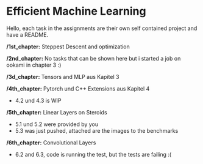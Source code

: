 # Efficient Machine Learning 

Hello, each task in the assignments are their own self contained project and have a README.

**/1st_chapter:** Steppest Descent and optimization

**/2nd_chapter:** No tasks that can be shown here but i started a job on ookami in chapter 3 :)

**/3d_chapter:** Tensors and MLP aus Kapitel 3

**/4th_chapter:** Pytorch und C++ Extensions aus Kapitel 4
* 4.2 und 4.3 is WIP

**/5th_chapter:** Linear Layers on Steroids

* 5.1 und 5.2 were provided by you
* 5.3 was just pushed, attached are the images to the benchmarks

**/6th_chapter:** Convolutional Layers

* 6.2 and 6.3, code is running the test, but the tests are failing :(
